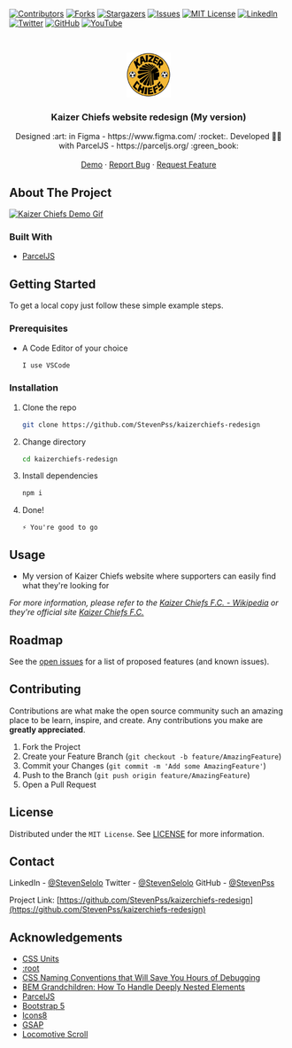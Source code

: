 <!--
*** Thanks for checking out the Best-README-Template. If you have a suggestion
*** that would make this better, please fork the repo and create a pull request
*** or simply open an issue with the tag "enhancement".
*** Thanks again! Now go create something AMAZING! :D
-->



<!-- PROJECT SHIELDS -->
<!--
*** I'm using markdown "reference style" links for readability.
*** Reference links are enclosed in brackets [ ] instead of parentheses ( ).
*** See the bottom of this document for the declaration of the reference variables
*** for contributors-url, forks-url, etc. This is an optional, concise syntax you may use.
*** https://www.markdownguide.org/basic-syntax/#reference-style-links
-->
[![Contributors][contributors-shield]][contributors-url]
[![Forks][forks-shield]][forks-url]
[![Stargazers][stars-shield]][stars-url]
[![Issues][issues-shield]][issues-url]
[![MIT License][license-shield]][license-url]
[![LinkedIn][linkedin-shield]][linkedin-url]
[![Twitter][twitter-shield]][twitter-url]
[![GitHub][github-shield]][github-url]
[![YouTube][youtube-shield]][youtube-url]



<!-- PROJECT LOGO -->
<br />
<p align="center">
  <a href="https://github.com/StevenPss/kaizerchiefs-redesign">
    <img src="src/assets/logo.png" alt="Logo" width="80" height="80">
  </a>

  <h3 align="center">Kaizer Chiefs website redesign (My version)</h3>

  <p align="center">
    Designed :art: in Figma - https://www.figma.com/ :rocket:. Developed 👨‍💻 with ParcelJS - https://parceljs.org/ :green_book:
    <br />
    <br />
    <a href="https://kcr.netlify.app/">Demo</a>
    ·
    <a href="https://github.com/StevenPss/kaizerchiefs-redesign/issues">Report Bug</a>
    ·
    <a href="https://github.com/StevenPss/kaizerchiefs-redesign/issues">Request Feature</a>
  </p>  
</p>


<!-- ABOUT THE PROJECT -->
## About The Project

[![Kaizer Chiefs Demo Gif][product-screenshot]](https://kcr.netlify.app/)


### Built With

* [ParcelJS](https://parceljs.org/)


<!-- GETTING STARTED -->
## Getting Started

To get a local copy just follow these simple example steps.

### Prerequisites


* A Code Editor of your choice
  ```sh
  I use VSCode
  ```

### Installation


1. Clone the repo
   ```sh
   git clone https://github.com/StevenPss/kaizerchiefs-redesign
   ```
2. Change directory
   ```sh
   cd kaizerchiefs-redesign
   ```
3. Install dependencies
   ```sh
   npm i
   ```
4. Done! 
   ```JS
   ⚡ You're good to go
   ```



<!-- USAGE EXAMPLES -->
## Usage

* My version of Kaizer Chiefs website where supporters can easily find what they're looking for

_For more information, please refer to the [Kaizer Chiefs F.C. - Wikipedia](https://en.wikipedia.org/wiki/Kaizer_Chiefs_F.C.) or they're official site [Kaizer Chiefs F.C.](https://www.kaizerchiefs.com/)_



<!-- ROADMAP -->
## Roadmap

See the [open issues](https://github.com/StevenPss/kaizerchiefs-redesign/issues) for a list of proposed features (and known issues).



<!-- CONTRIBUTING -->
## Contributing

Contributions are what make the open source community such an amazing place to be learn, inspire, and create. Any contributions you make are **greatly appreciated**.

1. Fork the Project
2. Create your Feature Branch (`git checkout -b feature/AmazingFeature`)
3. Commit your Changes (`git commit -m 'Add some AmazingFeature'`)
4. Push to the Branch (`git push origin feature/AmazingFeature`)
5. Open a Pull Request



<!-- LICENSE -->
## License


Distributed under the `MIT License`. See [LICENSE](https://github.com/StevenPss/kaizerchiefs-redesign/blob/main/LICENSE) for more information.


<!-- CONTACT -->
## Contact

LinkedIn - [@StevenSelolo][linkedin-url]
Twitter - [@StevenSelolo][twitter-url]
GitHub - [@StevenPss][github-url]

Project Link: [https://github.com/StevenPss/kaizerchiefs-redesign](https://github.com/StevenPss/kaizerchiefs-redesign)



<!-- ACKNOWLEDGEMENTS -->
## Acknowledgements
* [CSS Units](https://www.w3schools.com/cssref/css_units.asp)
* [:root](https://developer.mozilla.org/en-US/docs/Web/CSS/:root)
* [CSS Naming Conventions that Will Save You Hours of Debugging](https://www.freecodecamp.org/news/css-naming-conventions-that-will-save-you-hours-of-debugging-35cea737d849/)
* [BEM Grandchildren: How To Handle Deeply Nested Elements](https://scalablecss.com/bem-nesting-grandchild-elements/#1391467)
* [ParcelJS](https://parceljs.org/)
* [Bootstrap 5](https://getbootstrap.com/)
* [Icons8](https://icons8.com/)
* [GSAP](https://greensock.com/gsap/)
* [Locomotive Scroll](https://locomotivemtl.github.io/locomotive-scroll/)





<!-- MARKDOWN LINKS & IMAGES -->
<!-- https://www.markdownguide.org/basic-syntax/#reference-style-links -->
[contributors-shield]: https://img.shields.io/github/contributors/StevenPss/kaizerchiefs-redesign.svg?style=for-the-badge
[contributors-url]: https://github.com/StevenPss/kaizerchiefs-redesign/graphs/contributors
[forks-shield]: https://img.shields.io/github/forks/StevenPss/kaizerchiefs-redesign.svg?style=for-the-badge
[forks-url]: https://github.com/StevenPss/kaizerchiefs-redesign/network/members
[stars-shield]: https://img.shields.io/github/stars/StevenPss/kaizerchiefs-redesign.svg?style=for-the-badge
[stars-url]: https://github.com/StevenPss/kaizerchiefs-redesign/stargazers
[issues-shield]: https://img.shields.io/github/issues/StevenPss/kaizerchiefs-redesign.svg?style=for-the-badge
[issues-url]: https://github.com/StevenPss/404-not-found-devChallenges/issues
[license-shield]: https://img.shields.io/github/license/StevenPss/kaizerchiefs-redesign.svg?style=for-the-badge
[license-url]: https://github.com/StevenPss/kaizerchiefs-redesign/blob/main/LICENSE
[linkedin-shield]: https://img.shields.io/badge/-LinkedIn-black.svg?style=for-the-badge&logo=linkedin&colorB=555
[twitter-shield]: https://img.shields.io/badge/-Twitter-black.svg?style=for-the-badge&logo=twitter&colorB=555
[github-shield]: https://img.shields.io/badge/-GitHub-black.svg?style=for-the-badge&logo=github&colorB=555
[youtube-shield]: https://img.shields.io/badge/-YouTube-black.svg?style=for-the-badge&logo=youtube&colorB=555
[linkedin-url]: https://www.linkedin.com/in/stevenselolo/
[twitter-url]: https://twitter.com/StevenSelolo
[github-url]: https://github.com/StevenPss
[youtube-url]: https://www.youtube.com/channel/UCdBRy_dEjhzWgLfvj9GtYNw
[product-screenshot]: /src/assets/kcr-demo.gif
